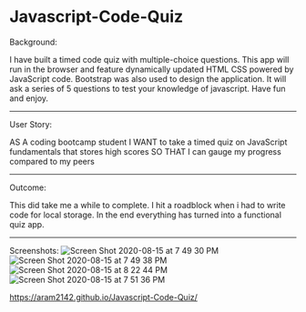 # Javascript-Code-Quiz

Background:

I have built a timed code quiz with multiple-choice questions. This app will run in the browser and feature dynamically updated HTML CSS powered by JavaScript code. Bootstrap was also used to design the application. It will ask a series of 5 questions to test your knowledge of javascript. Have fun and enjoy.

_______________________________________________________________
User Story:

AS A coding bootcamp student
I WANT to take a timed quiz on JavaScript fundamentals that stores high scores
SO THAT I can gauge my progress compared to my peers

_____________________________________________________________
Outcome:

This did take me a while to complete. I hit a roadblock when i had to write code for local storage. In the end everything has turned into a functional quiz app.

______________________________________________________________
Screenshots:
![Screen Shot 2020-08-15 at 7 49 30 PM](https://user-images.githubusercontent.com/65634748/90323535-a487aa00-df30-11ea-9e1a-8c51d1abd39a.png)
![Screen Shot 2020-08-15 at 7 49 38 PM](https://user-images.githubusercontent.com/65634748/90323534-a487aa00-df30-11ea-9dcb-1651acb4cdb7.png)
![Screen Shot 2020-08-15 at 8 22 44 PM](https://user-images.githubusercontent.com/65634748/90323870-2083f100-df35-11ea-9f76-4dc4c4248349.png)
![Screen Shot 2020-08-15 at 7 51 36 PM](https://user-images.githubusercontent.com/65634748/90323533-a3ef1380-df30-11ea-9dc0-8c00d8143d46.png)


https://aram2142.github.io/Javascript-Code-Quiz/

